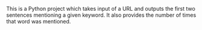 This is a Python project which takes input of a URL and outputs the first two sentences mentioning a given keyword. It also provides the number of times that word was mentioned.
